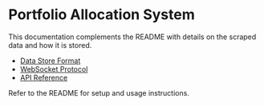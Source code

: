 # Portfolio Allocation System

This documentation complements the README with details on the scraped data
and how it is stored.

- [Data Store Format](./data_format.md)
- [WebSocket Protocol](./websocket.md)
- [API Reference](./api_reference.md)

Refer to the README for setup and usage instructions.
